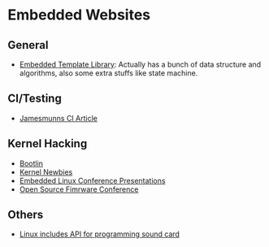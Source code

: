 # Embedded Websites

## General

- [Embedded Template Library](1): Actually has a bunch of data structure and algorithms, also some extra stuffs like state machine.

## CI/Testing

- [Jamesmunns CI Article](https://jamesmunns.com/blog/hardware-ci-overview/)

## Kernel Hacking

- [Bootlin](https://bootlin.com/)
- [Kernel Newbies](https://kernelnewbies.org)
- [Embedded Linux Conference Presentations](https://elinux.org/ELC_Presentations)
- [Open Source Fimrware Conference](https://osfc.io/)

## Others

- [Linux includes API for programming sound card](https://kernelnewbies.org/Linux_5.2#Inclusion_of_Sound_Open_Firmware)

[1]: https://github.com/ETLCPP/etl/tree/master/include/etl/atomic
